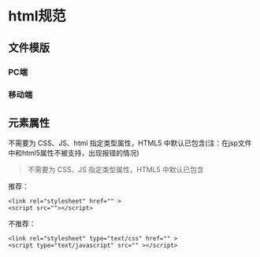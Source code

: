 # html规范

## 文件模版

### PC端

<!DOCTYPE html>
<html lang="zh-CN">

<head>
    <meta charset="UTF-8">
    <meta name="keywords" content="全渠道客服，多媒体客服，全渠道智慧互动，大数据采集服务，微信多账号管理，全网评论管理，大数据分析，电商网评，呼叫中心,在线客服,微信开发,微信营销">
    <meta name="description" content="上海久科全球领先的全渠道营销与服务saas平台提供商，涵盖全渠道智慧互动、微信统一管理、全网评论管理平台、大数据采集分析服务等功能模块，为100+家大型品牌客户，包括6家世界500强企业提供的产品与服务。">
    <meta http-equiv="X-UA-Compatible" content="IE=Edge,chrome=1">
    <meta name="renderer" content="webkit">
    <title>PC端HTML模版</title>
    <!-- S DNS预解析 -->
    <link rel="dns-prefetch" href="">
    <!-- E DNS预解析 -->
    <!-- S 样式引入 -->
    <link rel="stylesheet" href="css/index.css">
    <!-- E 样式引入 -->
</head>

<body>
</body>

</html>

### 移动端

<!DOCTYPE html>
<html lang="zh-CN">

<head>
    <meta charset="UTF-8">
    <meta name="viewport" content="width=device-width, initial-scale=1.0, maximum-scale=1.0, user-scalable=no, shrink-to-fit=no">
    <meta name="format-detection" content="telephone=no">
    <title>移动端HTML模版</title>
    <!-- S DNS预解析 -->
    <link rel="dns-prefetch" href="">
    <!-- E DNS预解析 -->
    <!-- S 样式引入 -->
    <link rel="stylesheet" href="css/index.css">
    <!-- E 样式引入 -->
</head>

<body>
</body>

</html>

## 元素属性
不需要为 CSS、JS、html 指定类型属性，HTML5 中默认已包含(注：在jsp文件中和html5属性不被支持，出现报错的情况)

>不需要为 CSS、JS 指定类型属性，HTML5 中默认已包含 

推荐：

```
<link rel="stylesheet" href="" >
<script src=""></script>
```

不推荐：

```
<link rel="stylesheet" type="text/css" href="" >
<script type="text/javascript" src="" ></script>
```
